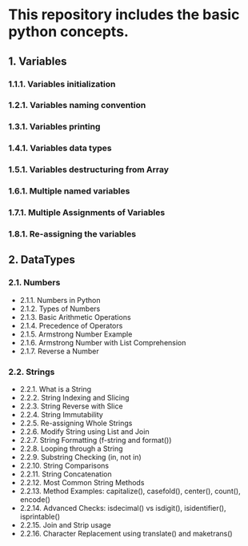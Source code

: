 # This repository includes the basic python concepts.

## 1. Variables

### 1.1.1. Variables initialization  
### 1.2.1. Variables naming convention  
### 1.3.1. Variables printing  
### 1.4.1. Variables data types  
### 1.5.1. Variables destructuring from Array  
### 1.6.1. Multiple named variables  
### 1.7.1. Multiple Assignments of Variables  
### 1.8.1. Re-assigning the variables  

## 2. DataTypes

### 2.1. Numbers

- 2.1.1. Numbers in Python  
- 2.1.2. Types of Numbers  
- 2.1.3. Basic Arithmetic Operations  
- 2.1.4. Precedence of Operators  
- 2.1.5. Armstrong Number Example  
- 2.1.6. Armstrong Number with List Comprehension  
- 2.1.7. Reverse a Number  

### 2.2. Strings

- 2.2.1. What is a String  
- 2.2.2. String Indexing and Slicing  
- 2.2.3. String Reverse with Slice  
- 2.2.4. String Immutability  
- 2.2.5. Re-assigning Whole Strings  
- 2.2.6. Modify String using List and Join  
- 2.2.7. String Formatting (f-string and format())  
- 2.2.8. Looping through a String  
- 2.2.9. Substring Checking (in, not in)  
- 2.2.10. String Comparisons  
- 2.2.11. String Concatenation  
- 2.2.12. Most Common String Methods  
- 2.2.13. Method Examples: capitalize(), casefold(), center(), count(), encode()  
- 2.2.14. Advanced Checks: isdecimal() vs isdigit(), isidentifier(), isprintable()  
- 2.2.15. Join and Strip usage  
- 2.2.16. Character Replacement using translate() and maketrans()
